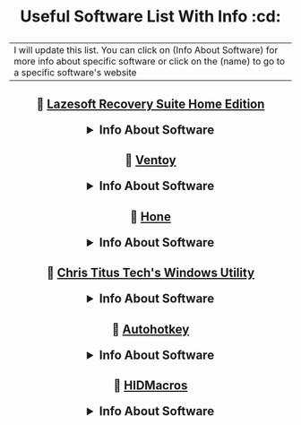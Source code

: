 <h1 align="center">
Useful Software List With Info :cd:
</h1>

<h2 align="center">
<table><tr><td>I will update this list. You can click on (Info About Software) for more info about specific software or click on the (name) to go to a specific software's website</td></tr></table>
</h2>

<h2 align="center">

:link: [Lazesoft Recovery Suite Home Edition](https://www.lazesoft.com/download.html)
<details>
    <summary>Info About Software</summary>
   <h3>You can use this software to reset a windows password if you forgot it and can't log in to your pc </h3>
</details>
</h2>

<h2 align="center">
 
:link: [Ventoy](https://www.ventoy.net/en/index.html)
<details>
    <summary>Info About Software</summary>
   <h3>Is an open source tool to create bootable USB drive for ISO/WIM/IMG/VHD(x)/EFI files.
With ventoy, you don't need to format the disk over and over, you just need to copy the ISO/WIM/IMG/VHD(x)/EFI files to the USB drive and boot them directly.</h3>
</details>
</h2>

<h2 align="center">
 
:link: [Hone](https://hone.gg/)
<details>
    <summary>Info About Software</summary>
   <h3>Hone provides you the tools to achieve ultimate gameplay & boost FPS by rescuing your PC from bloated software</h3>
</details>
</h2>

<h2 align="center">

:link: [Chris Titus Tech's Windows Utility](https://github.com/ChrisTitusTech/winutil)
<details>
    <summary>Info About Software</summary>
   <h3>This Utility is a compilation of Windows tasks. It is meant to streamline installs, debloat with tweaks, troubleshoot with config, and fix Windows updates. I am extremely picky about any contributions to keep this project clean and efficient.</h3>
</details>
</h2>

<h2 align="center">

:link: [Autohotkey](https://www.autohotkey.com/)
<details>
    <summary>Info About Software</summary>
   <h3>AutoHotkey is a free, open-source scripting language for Windows that allows users to easily create small to complex scripts for all kinds of tasks such as: form fillers, auto-clicking, macros, etc.</h3>
</details>
</h2>

<h2 align="center">

:link: [HIDMacros](https://www.hidmacros.eu/download.php)
<details>
    <summary>Info About Software</summary>
   <h3>Software for sending keyboard macros activated from different USB devices it is not maintained anymore but it still works</h3>
</details>
</h2>

